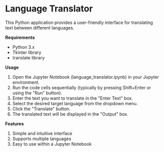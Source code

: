 # Language Translator
This Python application provides a user-friendly interface for translating text between different languages.

**Requirements**
* Python 3.x
* Tkinter library 
* translate library

**Usage**
1. Open the Jupyter Notebook (language_translator.ipynb) in your Jupyter environment.
2. Run the code cells sequentially (typically by pressing Shift+Enter or using the "Run" button).
3. Enter the text you want to translate in the "Enter Text" box.
4. Select the desired target language from the dropdown menu.
5. Click the "Translate" button.
6. The translated text will be displayed in the "Output" box.

**Features**
1. Simple and intuitive interface
2. Supports multiple languages
3. Easy to use within a Jupyter Notebook
